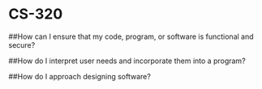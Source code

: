 # CS-320

##How can I ensure that my code, program, or software is functional and secure?

##How do I interpret user needs and incorporate them into a program?

##How do I approach designing software?
